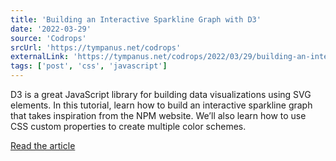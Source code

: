 ```yaml
---
title: 'Building an Interactive Sparkline Graph with D3'
date: '2022-03-29'
source: 'Codrops'
srcUrl: 'https://tympanus.net/codrops'
externalLink: 'https://tympanus.net/codrops/2022/03/29/building-an-interactive-sparkline-graph-with-d3/'
tags: ['post', 'css', 'javascript']
---
```


D3 is a great JavaScript library for building data visualizations using SVG elements. In this tutorial, learn how to build an interactive sparkline graph that takes inspiration from the NPM website. We’ll also learn how to use CSS custom properties to create multiple color schemes.

[Read the article](https://tympanus.net/codrops/2022/03/29/building-an-interactive-sparkline-graph-with-d3/)
